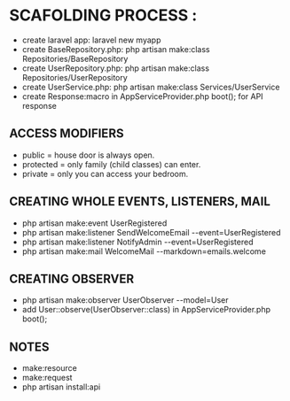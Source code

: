 # SCAFOLDING PROCESS :
* create laravel app: laravel new myapp
* create BaseRepository.php: php artisan make:class Repositories/BaseRepository
* create UserRepository.php: php artisan make:class Repositories/UserRepository
* create UserService.php: php artisan make:class Services/UserService
* create Response:macro in AppServiceProvider.php boot(); for API response

## ACCESS MODIFIERS
* public = house door is always open.
* protected = only family (child classes) can enter.
* private = only you can access your bedroom.

## CREATING WHOLE EVENTS, LISTENERS, MAIL
* php artisan make:event UserRegistered
* php artisan make:listener SendWelcomeEmail --event=UserRegistered
* php artisan make:listener NotifyAdmin --event=UserRegistered
* php artisan make:mail WelcomeMail --markdown=emails.welcome

## CREATING OBSERVER
* php artisan make:observer UserObserver --model=User
* add User::observe(UserObserver::class) in AppServiceProvider.php boot();

## NOTES
* make:resource
* make:request
* php artisan install:api



